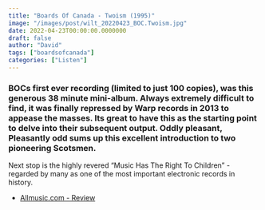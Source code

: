 ```yaml
---
title: "Boards Of Canada - Twoism (1995)"
image: "/images/post/wilt_20220423_BOC.Twoism.jpg"
date: 2022-04-23T00:00:00.0000000
draft: false
author: "David"
tags: ["boardsofcanada"]
categories: ["Listen"]
---
```

### BOCs first ever recording (limited to just 100 copies), was this generous 38 minute mini-album. Always extremely  difficult to find, it was finally repressed by Warp records in 2013 to appease the masses. Its great to have this as the starting point to delve into their subsequent output. Oddly pleasant, Pleasantly odd sums up this excellent introduction to two pioneering Scotsmen.

 Next stop is the highly revered “Music Has The Right To Children” - regarded by many as one of the most important electronic records in history. 

-  [Allmusic.com - Review](https://www.allmusic.com/album/twoism-mw0000229166)